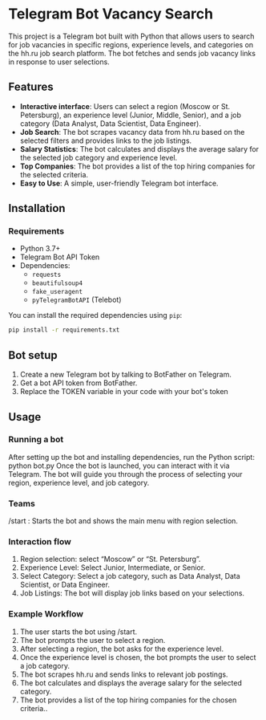 # Telegram Bot Vacancy Search

This project is a Telegram bot built with Python that allows users to search for job vacancies in specific regions, experience levels, and categories on the hh.ru job search platform. The bot fetches and sends job vacancy links in response to user selections.

## Features

- **Interactive interface**: Users can select a region (Moscow or St. Petersburg), an experience level (Junior, Middle, Senior), and a job category (Data Analyst, Data Scientist, Data Engineer).
- **Job Search**: The bot scrapes vacancy data from hh.ru based on the selected filters and provides links to the job listings.
- **Salary Statistics**: The bot calculates and displays the average salary for the selected job category and experience level.
- **Top Companies**: The bot provides a list of the top hiring companies for the selected criteria.
- **Easy to Use**: A simple, user-friendly Telegram bot interface.

## Installation

### Requirements

- Python 3.7+
- Telegram Bot API Token
- Dependencies:
  - `requests`
  - `beautifulsoup4`
  - `fake_useragent`
  - `pyTelegramBotAPI` (Telebot)

You can install the required dependencies using `pip`:

```bash
pip install -r requirements.txt
```

## Bot setup

1. Create a new Telegram bot by talking to BotFather on Telegram.
2. Get a bot API token from BotFather.
3. Replace the TOKEN variable in your code with your bot's token

## Usage

### Running a bot
After setting up the bot and installing dependencies, run the Python script:
python bot.py
Once the bot is launched, you can interact with it via Telegram. The bot will guide you through the process of selecting your region, experience level, and job category.

### Teams
/start : Starts the bot and shows the main menu with region selection.

### Interaction flow
1. Region selection: select “Moscow” or “St. Petersburg”.
2. Experience Level: Select Junior, Intermediate, or Senior.
3. Select Category: Select a job category, such as Data Analyst, Data Scientist, or Data Engineer.
4. Job Listings: The bot will display job links based on your selections.

### Example Workflow
1. The user starts the bot using /start.
2. The bot prompts the user to select a region.
3. After selecting a region, the bot asks for the experience level.
4. Once the experience level is chosen, the bot prompts the user to select a job category.
5. The bot scrapes hh.ru and sends links to relevant job postings.
6. The bot calculates and displays the average salary for the selected category.
7. The bot provides a list of the top hiring companies for the chosen criteria..
